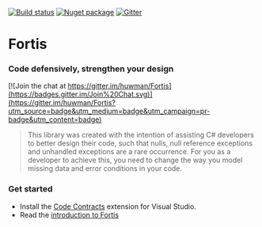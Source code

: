 [![Build status](https://ci.appveyor.com/api/projects/status/iem6eyu2p1i9x0i2/branch/master?svg=true)](https://ci.appveyor.com/project/HuwSimpson/fortis/branch/master)
[![Nuget package](https://img.shields.io/badge/nuget-Fortis%20C%23-blue.svg)](https://www.nuget.org/packages/Fortis.CSharp)
[![Gitter](https://badges.gitter.im/Join%20Chat.svg)](https://gitter.im/huwman/Fortis?utm_source=badge&utm_medium=badge&utm_campaign=pr-badge)
# Fortis 
### Code defensively, strengthen your design

[![Join the chat at https://gitter.im/huwman/Fortis](https://badges.gitter.im/Join%20Chat.svg)](https://gitter.im/huwman/Fortis?utm_source=badge&utm_medium=badge&utm_campaign=pr-badge&utm_content=badge)

> This library was created with the intention of assisting C# developers to better design their code, such that nulls, null reference exceptions and unhandled exceptions are a rare occurrence. For you as a developer to achieve this, you need to change the way you model missing data and error conditions in your code.

### Get started
* Install the [Code Contracts](https://visualstudiogallery.msdn.microsoft.com/1ec7db13-3363-46c9-851f-1ce455f66970) extension for Visual Studio.
* Read the [introduction to Fortis](http://huwman.github.io/Fortis/2015/07/24/introduction.html)
